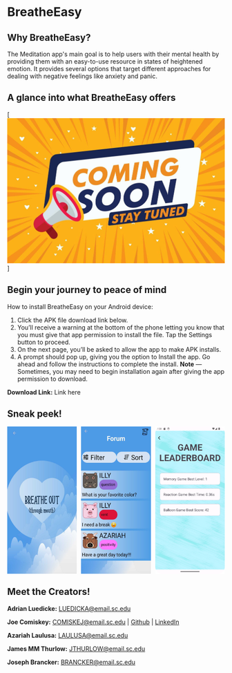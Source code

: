 # BreatheEasy

## Why BreatheEasy?
The Meditation app's main goal is to help users with their mental health by providing them with an easy-to-use resource in states of heightened emotion.
It provides several options that target different approaches for dealing with negative feelings like anxiety and panic.

## A glance into what BreatheEasy offers
[![Demo Video](comingsoon.jpeg)]

## Begin your journey to peace of mind 
How to install BreatheEasy on your Android device:
1) Click the APK file download link below.
2) You’ll receive a warning at the bottom of the phone letting you know that you must give that app permission to install the file. Tap the Settings button to proceed.
3) On the next page, you’ll be asked to allow the app to make APK installs.
4) A prompt should pop up, giving you the option to Install the app. Go ahead and follow the instructions to complete the install.
**Note** — Sometimes, you may need to begin installation again after giving the app permission to download.

**Download Link:** Link here

## Sneak peek!
<div style="display:flex; justify-content:space-between;">
  <img src="breathess.jpg" alt="Screenshot 1" style="width: 32%; margin-right: 2%;">
  <img src="forumss.jpg" alt="Screenshot 2" style="width: 32%; margin-right: 2%;">
  <img src="leaderboardss.png" alt="Screenshot 3" style="width: 32%;">
</div>

## Meet the Creators!
**Adrian Luedicke:** LUEDICKA@email.sc.edu

**Joe Comiskey:** COMISKEJ@email.sc.edu \| [Github](https://github.com/joecomisk11) \| [LinkedIn](https://www.linkedin.com/in/joe-comiskey/)

**Azariah Laulusa:** LAULUSA@email.sc.edu

**James MM Thurlow:** JTHURLOW@email.sc.edu

**Joseph Brancker:** BRANCKER@email.sc.edu
